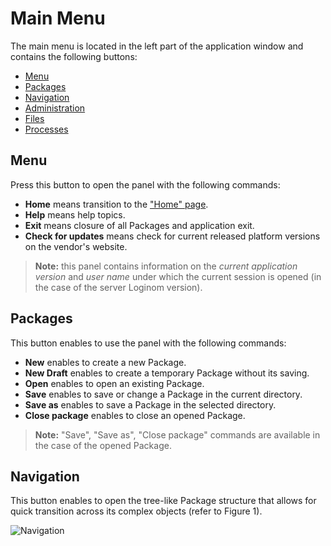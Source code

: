 # Main Menu

The main menu is located in the left part of the application window and contains the following buttons:

* [Menu](#menyu)
* [Packages](#pakety)
* [Navigation](#navigatsiya)
* [Administration](../admin/README.md)
* [Files](../location_user_files.md)
* [Processes](./processes-panel.md)

## Menu

Press this button to open the panel with the following commands:

* **Home** means transition to the ["Home" page](./home-page.md).
* **Help** means help topics.
* **Exit** means closure of all Packages and application exit.
* **Check for updates** means check for current released platform versions on the vendor's website.

> **Note:** this panel contains information on the *current application version* and
> *user name* under which the current session is opened (in the case of the server Loginom version).

## Packages

This button enables to use the panel with the following commands:

* **New** enables to create a new Package.
* **New Draft** enables to create a temporary Package without its saving.
* **Open** enables to open an existing Package.
* **Save** enables to save or change a Package in the current directory.
* **Save as** enables to save a Package in the selected directory.
* **Close package** enables to close an opened Package.

> **Note:** "Save", "Save as", "Close package" commands are available in the case of the opened Package.

## Navigation

This button enables to open the tree-like Package structure that allows for quick transition across its complex objects (refer to Figure 1).

![Navigation](./navigation.png)
